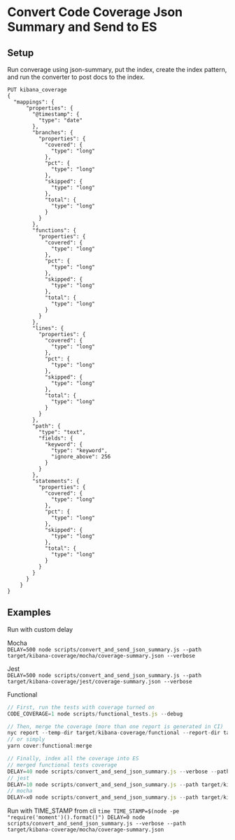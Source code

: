 
# Convert Code Coverage Json Summary and Send to ES

## Setup
Run converage using json-summary, put the index, create the index pattern,
and run the converter to post docs to the index.  
```
PUT kibana_coverage
{
  "mappings": {
      "properties": {
        "@timestamp": {
          "type": "date"
        },
        "branches": {
          "properties": {
            "covered": {
              "type": "long"
            },
            "pct": {
              "type": "long"
            },
            "skipped": {
              "type": "long"
            },
            "total": {
              "type": "long"
            }
          }
        },
        "functions": {
          "properties": {
            "covered": {
              "type": "long"
            },
            "pct": {
              "type": "long"
            },
            "skipped": {
              "type": "long"
            },
            "total": {
              "type": "long"
            }
          }
        },
        "lines": {
          "properties": {
            "covered": {
              "type": "long"
            },
            "pct": {
              "type": "long"
            },
            "skipped": {
              "type": "long"
            },
            "total": {
              "type": "long"
            }
          }
        },
        "path": {
          "type": "text",
          "fields": {
            "keyword": {
              "type": "keyword",
              "ignore_above": 256
            }
          }
        },
        "statements": {
          "properties": {
            "covered": {
              "type": "long"
            },
            "pct": {
              "type": "long"
            },
            "skipped": {
              "type": "long"
            },
            "total": {
              "type": "long"
            }
          }
        }
      }
    }
}
```

## Examples  
Run with custom delay
   
Mocha  
`DELAY=500 node scripts/convert_and_send_json_summary.js --path target/kibana-coverage/mocha/coverage-summary.json --verbose`  

Jest  
`DELAY=500 node scripts/convert_and_send_json_summary.js --path target/kibana-coverage/jest/coverage-summary.json --verbose`  

Functional  
```javascript
// First, run the tests with coverage turned on
CODE_COVERAGE=1 node scripts/functional_tests.js --debug

// Then, merge the coverage (more than one report is generated in CI)
nyc report --temp-dir target/kibana-coverage/functional --report-dir target/coverage/report/functional --reporter=json-summary
// or simply 
yarn cover:functional:merge

// Finally, index all the coverage into ES
// merged functional tests coverage
DELAY=40 node scripts/convert_and_send_json_summary.js --verbose --path target/coverage/report/functional/coverage-summary.json
// jest
DELAY=10 node scripts/convert_and_send_json_summary.js --path target/kibana-coverage/jest/coverage-summary.json --verbose
// mocha
DELAY=x0 node scripts/convert_and_send_json_summary.js --path target/kibana-coverage/mocha/coverage-summary.json --verbose
```

Run with TIME_STAMP from cli
`time TIME_STAMP=$(node -pe "require('moment')().format()") DELAY=0 node scripts/convert_and_send_json_summary.js --verbose --path target/kibana-coverage/mocha/coverage-summary.json`